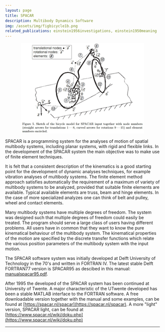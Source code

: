 ```yaml
---
layout: page
title: SPACAR
description: Multibody Dynamics Software
img: /assets/img/figbicycle1b.png
related_publications: einstein1956investigations, einstein1950meaning
---
```



<center>
 <figure>
  <img src="/assets/spacarbicyclefig5.jpg" alt="SPACAR bicycle model" width="400" />
 </figure>
</center>

SPACAR is a programming system for the analyses of motion of spatial multibody systems, including planar systems, with rigid and flexible links. In the development of the SPACAR system the main objective was to make use of finite element techniques. 

It is felt that a consistent description of the kinematics is a good starting point for the development of dynamic analyses techniques, for example vibration analyses of multibody systems. The finite element method approach satisfies automatically the requirement of a maximum of variety of multibody systems to be analyzed, provided that suitable finite elements are available. Typical available elements are truss, beam and hinge elements. In the case of more specialized analyzes one can think of belt and pulley, wheel and contact elements. 

Many multibody systems have multiple degrees of freedom. The system was designed such that multiple degrees of freedom could easily be treated. The program should serve a large class of users having different problems. All users have in common that they want to know the pure kinematical behaviour of the multibody system. The kinematical properties of the motion are specified by the discrete transfer functions which relate the various position parameters of the multibody system with the input motion.

The SPACAR software system was initially developed at Delft University of Technology in the 70's and written in FORTRAN IV. The latest stable Delft FORTRAN77 version is SPACAR95 as descibed in this manual: [manualspacar95.pdf](/assets/pdf/manualspacar95.pdf).

After 1995 the developed of the SPACAR system has been continued at University of Twente. A major characteristic of the UTwente developed has been a stable MATLAB interface to the FORTRAN software. A free downloadable version together with the manual and some examples, can be found at [https://spacar.nl/spacar](https://spacar.nl/spacar). A more "light" version, SPACAR light, can be found at [https://www.spacar.nl/wiki/doku.php](https://www.spacar.nl/wiki/doku.php)

---

